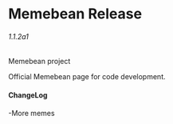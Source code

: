 # Memebean Release
###### 1.1.2a1

Memebean project

Official Memebean page for code development.

#### ChangeLog
-More memes
